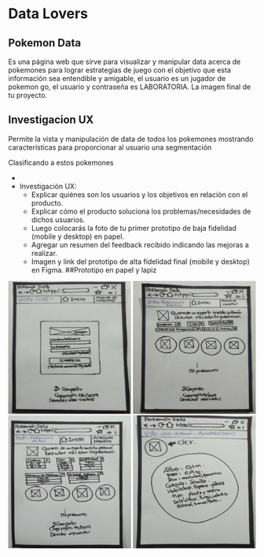 # Data Lovers

## Pokemon Data

Es una página web que sirve para visualizar y manipular data acerca de pokemones para lograr estrategias de juego con el objetivo que esta información sea entendible y amigable, el usuario es un jugador de pokemon go, el usuario y contraseña es LABORATORIA.
La imagen final de tu proyecto.

## Investigacion UX

Permite la vista y manipulación de data de todos los pokemones mostrando características para proporcionar al usuario una segmentación

Clasificando a estos pokemones 


- 
- Investigación UX:
  - Explicar quiénes son los usuarios y los objetivos en relación con el 
  producto.
  - Explicar cómo el producto soluciona los problemas/necesidades de dichos 
  usuarios.
  - Luego colocarás la foto de tu primer prototipo de baja fidelidad (mobile 
  y desktop) en papel.
  - Agregar un resumen del feedback recibido indicando las mejoras a realizar.
  - Imagen y link del prototipo de alta fidelidad final (mobile y desktop) en 
  Figma.
##Prototipo en papel y lapiz
<img src= "./src/img/vistalogin.jpeg"  width="250" height="270">
<img src= "./src/img/vistapokemoninactiva.jpeg"  width="250" height="270">
<img src= "./src/img/vistapokemonesactiva.jpeg"  width="250" height="270">
<img src= "./src/img/vistaclickpokemon.jpeg"  width="250" height="270">

